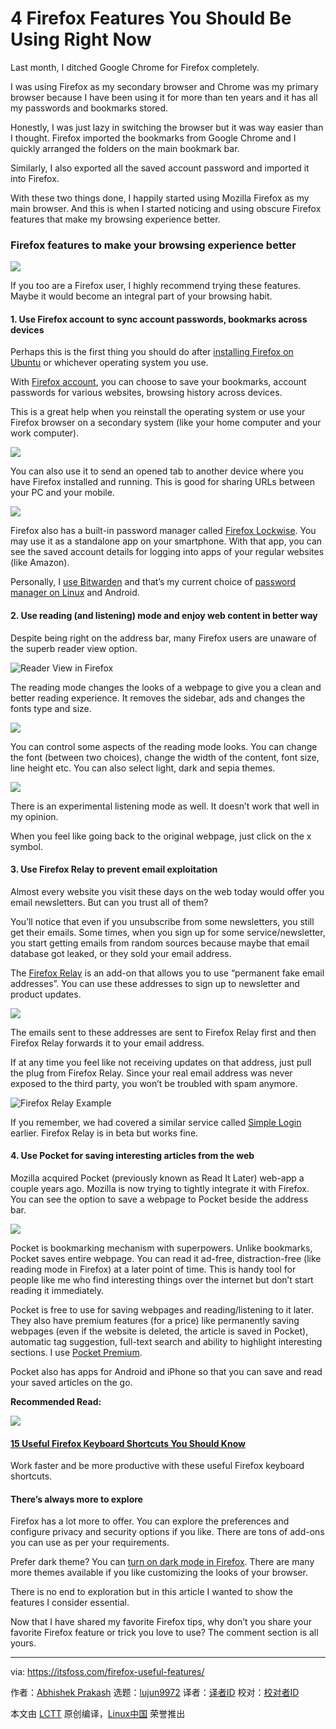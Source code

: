 [#]: collector: (lujun9972)
[#]: translator: ( )
[#]: reviewer: ( )
[#]: publisher: ( )
[#]: url: ( )
[#]: subject: (4 Firefox Features You Should Be Using Right Now)
[#]: via: (https://itsfoss.com/firefox-useful-features/)
[#]: author: (Abhishek Prakash https://itsfoss.com/author/abhishek/)

4 Firefox Features You Should Be Using Right Now
======

Last month, I ditched Google Chrome for Firefox completely.

I was using Firefox as my secondary browser and Chrome was my primary browser because I have been using it for more than ten years and it has all my passwords and bookmarks stored.

Honestly, I was just lazy in switching the browser but it was way easier than I thought. Firefox imported the bookmarks from Google Chrome and I quickly arranged the folders on the main bookmark bar.

Similarly, I also exported all the saved account password and imported it into Firefox.

With these two things done, I happily started using Mozilla Firefox as my main browser. And this is when I started noticing and using obscure Firefox features that make my browsing experience better.

### Firefox features to make your browsing experience better

![][1]

If you too are a Firefox user, I highly recommend trying these features. Maybe it would become an integral part of your browsing habit.

#### 1\. Use Firefox account to sync account passwords, bookmarks across devices

Perhaps this is the first thing you should do after [installing Firefox on Ubuntu][2] or whichever operating system you use.

With [Firefox account][3], you can choose to save your bookmarks, account passwords for various websites, browsing history across devices.

This is a great help when you reinstall the operating system or use your Firefox browser on a secondary system (like your home computer and your work computer).

![][4]

You can also use it to send an opened tab to another device where you have Firefox installed and running. This is good for sharing URLs between your PC and your mobile.

![][5]

Firefox also has a built-in password manager called [Firefox Lockwise][6]. You may use it as a standalone app on your smartphone. With that app, you can see the saved account details for logging into apps of your regular websites (like Amazon).

Personally, I [use Bitwarden][7] and that’s my current choice of [password manager on Linux][8] and Android.

#### 2\. Use reading (and listening) mode and enjoy web content in better way

Despite being right on the address bar, many Firefox users are unaware of the superb reader view option.

![Reader View in Firefox][9]

The reading mode changes the looks of a webpage to give you a clean and better reading experience. It removes the sidebar, ads and changes the fonts type and size.

![][10]

You can control some aspects of the reading mode looks. You can change the font (between two choices), change the width of the content, font size, line height etc. You can also select light, dark and sepia themes.

![][11]

There is an experimental listening mode as well. It doesn’t work that well in my opinion.

When you feel like going back to the original webpage, just click on the x symbol.

#### 3\. Use Firefox Relay to prevent email exploitation

Almost every website you visit these days on the web today would offer you email newsletters. But can you trust all of them?

You’ll notice that even if you unsubscribe from some newsletters, you still get their emails. Some times, when you sign up for some service/newsletter, you start getting emails from random sources because maybe that email database got leaked, or they sold your email address.

The [Firefox Relay][12] is an add-on that allows you to use “permanent fake email addresses”. You can use these addresses to sign up to newsletter and product updates.

![][13]

The emails sent to these addresses are sent to Firefox Relay first and then Firefox Relay forwards it to your email address.

If at any time you feel like not receiving updates on that address, just pull the plug from Firefox Relay. Since your real email address was never exposed to the third party, you won’t be troubled with spam anymore.

![Firefox Relay Example][14]

If you remember, we had covered a similar service called [Simple Login][15] earlier. Firefox Relay is in beta but works fine.

#### 4\. Use Pocket for saving interesting articles from the web

Mozilla acquired Pocket (previously known as Read It Later) web-app a couple years ago. Mozilla is now trying to tightly integrate it with Firefox. You can see the option to save a webpage to Pocket beside the address bar.

![][16]

Pocket is bookmarking mechanism with superpowers. Unlike bookmarks, Pocket saves entire webpage. You can read it ad-free, distraction-free (like reading mode in Firefox) at a later point of time. This is handy tool for people like me who find interesting things over the internet but don’t start reading it immediately.

Pocket is free to use for saving webpages and reading/listening to it later. They also have premium features (for a price) like permanently saving webpages (even if the website is deleted, the article is saved in Pocket), automatic tag suggestion, full-text search and ability to highlight interesting sections. I use [Pocket Premium][17].

Pocket also has apps for Android and iPhone so that you can save and read your saved articles on the go.

**Recommended Read:**

![][18]

#### [15 Useful Firefox Keyboard Shortcuts You Should Know][19]

Work faster and be more productive with these useful Firefox keyboard shortcuts.

#### There’s always more to explore

Firefox has a lot more to offer. You can explore the preferences and configure privacy and security options if you like. There are tons of add-ons you can use as per your requirements.

Prefer dark theme? You can [turn on dark mode in Firefox][20]. There are many more themes available if you like customizing the looks of your browser.

There is no end to exploration but in this article I wanted to show the features I consider essential.

Now that I have shared my favorite Firefox tips, why don’t you share your favorite Firefox feature or trick you love to use? The comment section is all yours.

--------------------------------------------------------------------------------

via: https://itsfoss.com/firefox-useful-features/

作者：[Abhishek Prakash][a]
选题：[lujun9972][b]
译者：[译者ID](https://github.com/译者ID)
校对：[校对者ID](https://github.com/校对者ID)

本文由 [LCTT](https://github.com/LCTT/TranslateProject) 原创编译，[Linux中国](https://linux.cn/) 荣誉推出

[a]: https://itsfoss.com/author/abhishek/
[b]: https://github.com/lujun9972
[1]: https://i2.wp.com/itsfoss.com/wp-content/uploads/2020/10/firefox-tips-features.png?resize=800%2C450&ssl=1
[2]: https://itsfoss.com/firefox-quantum-ubuntu/
[3]: https://www.mozilla.org/en-US/firefox/accounts/
[4]: https://i1.wp.com/itsfoss.com/wp-content/uploads/2020/10/Firefox-sync.png?resize=800%2C600&ssl=1
[5]: https://i2.wp.com/itsfoss.com/wp-content/uploads/2020/10/send-tab-firefox.png?resize=799%2C292&ssl=1
[6]: https://www.mozilla.org/en-US/firefox/lockwise/
[7]: https://itsfoss.com/bitwarden/
[8]: https://itsfoss.com/password-managers-linux/
[9]: https://i2.wp.com/itsfoss.com/wp-content/uploads/2020/10/read-mode-firefox.png?resize=800%2C250&ssl=1
[10]: https://i2.wp.com/itsfoss.com/wp-content/uploads/2020/10/reading-mode-firefox.png?resize=800%2C450&ssl=1
[11]: https://i1.wp.com/itsfoss.com/wp-content/uploads/2020/10/Listening-mode-firefox.png?resize=800%2C450&ssl=1
[12]: https://relay.firefox.com/
[13]: https://i2.wp.com/itsfoss.com/wp-content/uploads/2020/10/firefox-relay.jpg?resize=799%2C526&ssl=1
[14]: https://i0.wp.com/itsfoss.com/wp-content/uploads/2020/10/firefox-relay-example.png?resize=796%2C278&ssl=1
[15]: https://itsfoss.com/simplelogin/
[16]: https://i0.wp.com/itsfoss.com/wp-content/uploads/2020/10/pocket-firefox-ntegration-e1602738593915.png?resize=798%2C249&ssl=1
[17]: https://getpocket.com/premium?ep=1
[18]: https://i2.wp.com/itsfoss.com/wp-content/uploads/2019/12/Firefox_Keyboard_Shortcuts.jpg?fit=800%2C450&ssl=1
[19]: https://itsfoss.com/firefox-keyboard-shortcuts/
[20]: https://itsfoss.com/firefox-dark-mode/
